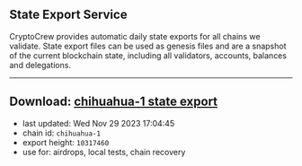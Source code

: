 ## State Export Service
CryptoCrew provides automatic daily state exports for all chains we validate. State export files can be used as genesis files and are a snapshot of the current blockchain state, including all validators, accounts, balances and delegations.

---
**Download: [chihuahua-1 state export](https://dl.ccvalidators.com/SERVICE/chihuahua/chihuahua-1_export_10317460.json)**
---

- last updated: Wed Nov 29 2023 17:04:45
- chain id: `chihuahua-1`
- export height: `10317460`
- use for: airdrops, local tests, chain recovery
